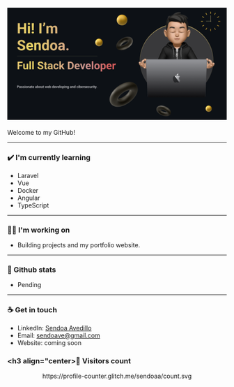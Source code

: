 <img src= "https://github.com/Sendoaa/Sendoaa/blob/main/images/Presentation_Card.png?raw=true"></img>
<br>
<br>
Welcome to my GitHub!

---

### ✔️ I'm currently learning
- Laravel
- Vue
- Docker
- Angular
- TypeScript

---

### 👩‍💻 I'm working on
- Building projects and my portfolio website.

---

### 💠 Github stats
- Pending

---

### ☕ Get in touch
- LinkedIn: <a href = "www.linkedin.com/in/sendoa-avedillo">Sendoa Avedillo</a>
- Email: sendoave@gmail.com
- Website: coming soon

### <h3 align="center>👀 Visitors count</h3>
<p align="center">https://profile-counter.glitch.me/sendoaa/count.svg</p>

